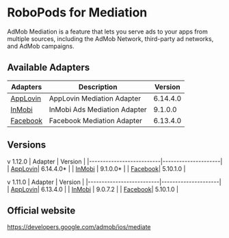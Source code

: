 # RoboPods for Mediation

AdMob Mediation is a feature that lets you serve ads to your apps from multiple sources, including the AdMob Network, third-party ad networks, and AdMob campaigns. 
## Available Adapters

| Adapters                         | Description                   | Version |
|----------------------------------|-------------------------------|---------|
| [AppLovin](ios-applovin/)        | AppLovin Mediation Adapter    | 6.14.4.0|
| [InMobi](ios-inmobi/)            | InMobi Ads Mediation Adapter  | 9.1.0.0 |
| [Facebook](ios-facebook/)        | Facebook Mediation Adapter    | 6.13.4.0|

## Versions

v 1.12.0 
| Adapter                  | Version             | 
|--------------------------|---------------------|
| [AppLovin](ios-applovin/)| 6.14.4.0*           |
| [InMobi](ios-inmobi/)    | 9.1.0.0*            |
| [Facebook](ios-facebook/)| 5.10.1.0            |

v 1.11.0 
| Adapter                  | Version             | 
|--------------------------|---------------------|
| [AppLovin](ios-applovin/)| 6.13.4.0            |
| [InMobi](ios-inmobi/)    | 9.0.7.2             |
| [Facebook](ios-facebook/)| 5.10.1.0            |

## Official website

https://developers.google.com/admob/ios/mediate
